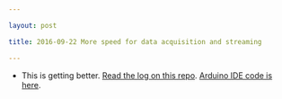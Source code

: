 ```yaml
---

layout: post

title: 2016-09-22 More speed for data acquisition and streaming

---
```



-   This is getting better. [Read the log on this
    repo](/retired/croaker/feather_tests/2016-09-10-Feather_ADC.md).
    [Arduino IDE code is
    here](/retired/croaker/feather_tests/2ADC2UDP.ino).

